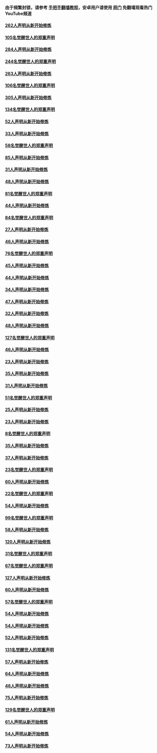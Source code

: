 #### 由于频繁封锁，请参考 [手把手翻墙教程](https://github.com/gfw-breaker/guides/wiki/)，安卓用户请使用 [网门](https://github.com/gfw-breaker/nogfw/blob/master/dl.md?t=04071901) 免翻墙观看热门YouTube频道 

#### [262人声明从新开始修炼](../pages/91/423004.md?t=04071901) 

#### [105名觉醒世人的郑重声明](../pages/91/423003.md?t=04071901) 

#### [284人声明从新开始修炼](../pages/91/422707.md?t=04071901) 

#### [244名觉醒世人的郑重声明](../pages/91/422706.md?t=04071901) 

#### [263人声明从新开始修炼](../pages/91/422553.md?t=04071901) 

#### [106名觉醒世人的郑重声明](../pages/91/422552.md?t=04071901) 

#### [305人声明从新开始修炼](../pages/91/422153.md?t=04071901) 

#### [134名觉醒世人的郑重声明](../pages/91/422152.md?t=04071901) 

#### [52人声明从新开始修炼](../pages/91/421846.md?t=04071901) 

#### [33人声明从新开始修炼](../pages/91/421804.md?t=04071901) 

#### [58名觉醒世人的郑重声明](../pages/91/421845.md?t=04071901) 

#### [85人声明从新开始修炼](../pages/91/421769.md?t=04071901) 

#### [31人声明从新开始修炼](../pages/91/421763.md?t=04071901) 

#### [48人声明从新开始修炼](../pages/91/421605.md?t=04071901) 

#### [81名觉醒世人的郑重声明](../pages/91/421656.md?t=04071901) 

#### [44人声明从新开始修炼](../pages/91/421544.md?t=04071901) 

#### [84名觉醒世人的郑重声明](../pages/91/421543.md?t=04071901) 

#### [27人声明从新开始修炼](../pages/91/421465.md?t=04071901) 

#### [46人声明从新开始修炼](../pages/91/421454.md?t=04071901) 

#### [76名觉醒世人的郑重声明](../pages/91/421453.md?t=04071901) 

#### [45人声明从新开始修炼](../pages/91/421452.md?t=04071901) 

#### [44人声明从新开始修炼](../pages/91/421422.md?t=04071901) 

#### [34人声明从新开始修炼](../pages/91/421322.md?t=04071901) 

#### [47人声明从新开始修炼](../pages/91/421264.md?t=04071901) 

#### [32人声明从新开始修炼](../pages/91/421225.md?t=04071901) 

#### [48人声明从新开始修炼](../pages/91/421202.md?t=04071901) 

#### [127名觉醒世人的郑重声明](../pages/91/421224.md?t=04071901) 

#### [46人声明从新开始修炼](../pages/91/421203.md?t=04071901) 

#### [23人声明从新开始修炼](../pages/91/421138.md?t=04071901) 

#### [35人声明从新开始修炼](../pages/91/421122.md?t=04071901) 

#### [31人声明从新开始修炼](../pages/91/421081.md?t=04071901) 

#### [51名觉醒世人的郑重声明](../pages/91/421080.md?t=04071901) 

#### [25人声明从新开始修炼](../pages/91/421020.md?t=04071901) 

#### [23人声明从新开始修炼](../pages/91/420884.md?t=04071901) 

#### [8名觉醒世人的郑重声明](../pages/91/420883.md?t=04071901) 

#### [35人声明从新开始修炼](../pages/91/420809.md?t=04071901) 

#### [37人声明从新开始修炼](../pages/91/420766.md?t=04071901) 

#### [23名觉醒世人的郑重声明](../pages/91/420765.md?t=04071901) 

#### [60人声明从新开始修炼](../pages/91/420727.md?t=04071901) 

#### [22名觉醒世人的郑重声明](../pages/91/420726.md?t=04071901) 

#### [54人声明从新开始修炼](../pages/91/420529.md?t=04071901) 

#### [99名觉醒世人的郑重声明](../pages/91/420528.md?t=04071901) 

#### [58人声明从新开始修炼](../pages/91/420198.md?t=04071901) 

#### [120人声明从新开始修炼](../pages/91/420141.md?t=04071901) 

#### [31名觉醒世人的郑重声明](../pages/91/420197.md?t=04071901) 

#### [67名觉醒世人的郑重声明](../pages/91/420140.md?t=04071901) 

#### [127人声明从新开始修炼](../pages/91/420082.md?t=04071901) 

#### [60人声明从新开始修炼](../pages/91/420081.md?t=04071901) 

#### [57名觉醒世人的郑重声明](../pages/91/420080.md?t=04071901) 

#### [54人声明从新开始修炼](../pages/91/419533.md?t=04071901) 

#### [54人声明从新开始修炼](../pages/91/419532.md?t=04071901) 

#### [52人声明从新开始修炼](../pages/91/419531.md?t=04071901) 

#### [131名觉醒世人的郑重声明](../pages/91/419530.md?t=04071901) 

#### [57人声明从新开始修炼](../pages/91/419430.md?t=04071901) 

#### [64人声明从新开始修炼](../pages/91/419429.md?t=04071901) 

#### [46人声明从新开始修炼](../pages/91/419428.md?t=04071901) 

#### [75人声明从新开始修炼](../pages/91/419427.md?t=04071901) 

#### [129名觉醒世人的郑重声明](../pages/91/419426.md?t=04071901) 

#### [61人声明从新开始修炼](../pages/91/419198.md?t=04071901) 

#### [54人声明从新开始修炼](../pages/91/419197.md?t=04071901) 

#### [73人声明从新开始修炼](../pages/91/419196.md?t=04071901) 

